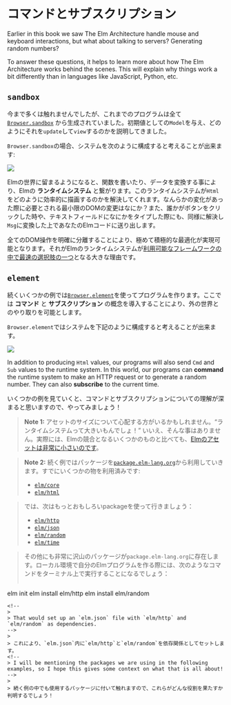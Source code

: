 <!--
# Commands and Subscriptions
-->
# コマンドとサブスクリプション

Earlier in this book we saw The Elm Architecture handle mouse and keyboard interactions, but what about talking to servers? Generating random numbers?

To answer these questions, it helps to learn more about how The Elm Architecture works behind the scenes. This will explain why things work a bit differently than in languages like JavaScript, Python, etc.

<!-- TODO -->

<!--
## `sandbox`
-->
## `sandbox`
<!--
I have not made a big deal about it, but so far all of our programs were created with [`Browser.sandbox`][sandbox]. We gave an initial `Model` and describe how to `update` and `view` it.
-->
今まで多くは触れませんでしたが、これまでのプログラムは全て [`Browser.sandbox`][sandbox] から生成されていました。初期値としての`Model`を与え、どのようにそれを`update`して`view`するのかを説明してきました。
<!--
You can think of `Browser.sandbox` as setting up a system like this:
-->
`Browser.sandbox`の場合、システムを次のように構成すると考えることが出来ます:

![](diagrams/sandbox.svg)

<!--
We get to stay in the world of Elm, writing functions and transforming data. This hooks up to Elm&rsquo;s **runtime system**. The runtime system figures out how to render `Html` efficiently. Did anything change? What is the minimal DOM modification needed? It also figures out when someone clicks a button or types into a text field. It turns that into a `Msg` and feeds it into your Elm code.
-->

Elmの世界に留まるようになると、関数を書いたり、データを変換する事により、Elmの **ランタイムシステム** と繋がります。このランタイムシステムが`Html`をどのように効率的に描画するのかを解決してくれます。なんらかの変化があった際に必要とされる最小限のDOMの変更はなにか？また、誰かがボタンをクリックした時や、テキストフィールドになにかをタイプした際にも、同様に解決し`Msg`に変換した上であなたのElmコードに送り出します。

<!--
By cleanly separating out all the DOM manipulation, it becomes possible to use extremely aggressive optimizations. So Elm&rsquo;s runtime system is a big part of why Elm is [one of the fastest options available][benchmark].
-->
全てのDOM操作を明確に分離することにより、極めて積極的な最適化が実現可能となります。それがElmのランタイムシステムが[利用可能なフレームワークの中で最速の選択肢の一つ][benchmark]となる大きな理由です。

[sandbox]: https://package.elm-lang.org/packages/elm/browser/latest/Browser#sandbox
[benchmark]: https://elm-lang.org/blog/blazing-fast-html-round-two

<!--
## `element`
-->
## `element`
<!--
In the next few examples, we are going to use [`Browser.element`][element] to create programs. This will introduce the ideas of **commands** and **subscriptions** which allow us to interact with the outside world.
-->
続くいくつかの例では[`Browser.element`][element]を使ってプログラムを作ります。ここでは **コマンド** と **サブスクリプション** の概念を導入することにより、外の世界とのやり取りを可能とします。
<!--
You can think of `Browser.element` as setting up a system like this:
-->
`Browser.element`ではシステムを下記のように構成すると考えることが出来ます。

![](diagrams/element.svg)

In addition to producing `Html` values, our programs will also send `Cmd` and `Sub` values to the runtime system. In this world, our programs can **command** the runtime system to make an HTTP request or to generate a random number. They can also **subscribe** to the current time.
<!-- TODO -->

<!--
I think commands and subscriptions make more sense when you start seeing examples, so let&rsquo;s do that!
-->
いくつかの例を見ていくと、コマンドとサブスクリプションについての理解が深まると思いますので、やってみましょう！

[element]: https://package.elm-lang.org/packages/elm/browser/latest/Browser#element

<!--
> **Note 1:** Some readers may be worrying about asset size. &ldquo;A runtime system? That sounds big!&rdquo; It is not! In fact, Elm assets are [exceptionally small](https://elm-lang.org/blog/small-assets-without-the-headache) when compared to popular alternatives.
-->
> **Note 1:** アセットのサイズについて心配する方がいるかもしれません。&ldquo;ランタイムシステムって大きいもんでしょ！&rdquo; いいえ、そんな事はありません。実際には、Elmの競合となるいくつかのものと比べても、[Elmのアセットは非常に小さいのです](https://elm-lang.org/blog/small-assets-without-the-headache)。
>

<!--
> **Note 2:** We are going to use packages from [`package.elm-lang.org`](https://package.elm-lang.org) in the upcoming examples. We have already been working with a couple:
-->
> **Note 2:** 続く例ではパッケージを[`package.elm-lang.org`](https://package.elm-lang.org)から利用していきます。すでにいくつかの物を利用済みです:
>
> - [`elm/core`](https://package.elm-lang.org/packages/elm/core/latest/)
> - [`elm/html`](https://package.elm-lang.org/packages/elm/html/latest/)
<!--
 But now we will start getting into some fancier ones:
-->
> では、次はもっとおもしろいpackageを使って行きましょう：
>
> - [`elm/http`](https://package.elm-lang.org/packages/elm/http/latest/)
> - [`elm/json`](https://package.elm-lang.org/packages/elm/json/latest/)
> - [`elm/random`](https://package.elm-lang.org/packages/elm/random/latest/)
> - [`elm/time`](https://package.elm-lang.org/packages/elm/time/latest/)
>
<!--
> There are tons of other packages on `package.elm-lang.org` though! So when you are making your own Elm programs locally, it will probably involve running some commands like this in the terminal:
-->
> その他にも非常に沢山のパッケージが`package.elm-lang.org`に存在します。ローカル環境で自分のElmプログラムを作る際には、次のようなコマンドをターミナル上で実行することになるでしょう：
>
>```bash
elm init
elm install elm/http
elm install elm/random
```
<!--
>
> That would set up an `elm.json` file with `elm/http` and `elm/random` as dependencies.
-->
>
> これにより、`elm.json`内に`elm/http`と`elm/random`を依存関係としてセットします。
<!--
> I will be mentioning the packages we are using in the following examples, so I hope this gives some context on what that is all about!
-->
>
> 続く例の中でも使用するパッケージに付いて触れますので、これらがどんな役割を果たすか判明するでしょう！
